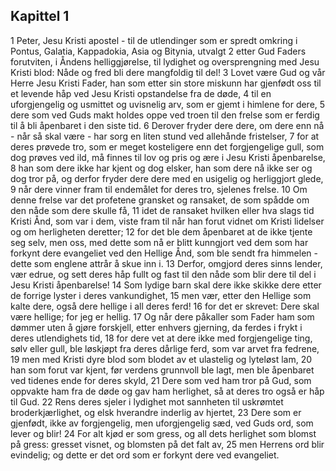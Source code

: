 ## Kapittel 1

1 Peter, Jesu Kristi apostel - til de utlendinger som er spredt omkring i Pontus, Galatia, Kappadokia, Asia og Bitynia, utvalgt
2 etter Gud Faders forutviten, i Åndens helliggjørelse, til lydighet og oversprengning med Jesu Kristi blod: Nåde og fred bli dere mangfoldig til del!
3 Lovet være Gud og vår Herre Jesu Kristi Fader, han som etter sin store miskunn har gjenfødt oss til et levende håp ved Jesu Kristi opstandelse fra de døde,
4 til en uforgjengelig og usmittet og uvisnelig arv, som er gjemt i himlene for dere,
5 dere som ved Guds makt holdes oppe ved troen til den frelse som er ferdig til å bli åpenbaret i den siste tid.
6 Derover fryder dere dere, om dere enn nå - når så skal være - har sorg en liten stund ved allehånde fristelser,
7 for at deres prøvede tro, som er meget kosteligere enn det forgjengelige gull, som dog prøves ved ild, må finnes til lov og pris og ære i Jesu Kristi åpenbarelse,
8 han som dere ikke har kjent og dog elsker, han som dere nå ikke ser og dog tror på, og derfor fryder dere dere med en usigelig og herliggjort glede,
9 når dere vinner fram til endemålet for deres tro, sjelenes frelse.
10 Om denne frelse var det profetene gransket og ransaket, de som spådde om den nåde som dere skulle få,
11 idet de ransaket hvilken eller hva slags tid Kristi Ånd, som var i dem, viste fram til når han forut vidnet om Kristi lidelser og om herligheten deretter;
12 for det ble dem åpenbaret at de ikke tjente seg selv, men oss, med dette som nå er blitt kunngjort ved dem som har forkynt dere evangeliet ved den Hellige Ånd, som ble sendt fra himmelen - dette som englene attrår å skue inn i.
13 Derfor, omgjord deres sinns lender, vær edrue, og sett deres håp fullt og fast til den nåde som blir dere til del i Jesu Kristi åpenbarelse!
14 Som lydige barn skal dere ikke skikke dere etter de forrige lyster i deres vankundighet,
15 men vær, etter den Hellige som kalte dere, også dere hellige i all deres ferd!
16 for det er skrevet: Dere skal være hellige; for jeg er hellig.
17 Og når dere påkaller som Fader ham som dømmer uten å gjøre forskjell, etter enhvers gjerning, da ferdes i frykt i deres utlendighets tid,
18 for dere vet at dere ikke med forgjengelige ting, sølv eller gull, ble løskjøpt fra deres dårlige ferd, som var arvet fra fedrene,
19 men med Kristi dyre blod som blodet av et ulastelig og lyteløst lam,
20 han som forut var kjent, før verdens grunnvoll ble lagt, men ble åpenbaret ved tidenes ende for deres skyld,
21 Dere som ved ham tror på Gud, som oppvakte ham fra de døde og gav ham herlighet, så at deres tro også er håp til Gud.
22 Rens deres sjeler i lydighet mot sannheten til uskrømtet broderkjærlighet, og elsk hverandre inderlig av hjertet,
23 Dere som er gjenfødt, ikke av forgjengelig, men uforgjengelig sæd, ved Guds ord, som lever og blir!
24 For alt kjød er som gress, og all dets herlighet som blomst på gress: gresset visnet, og blomsten på det falt av,
25 men Herrens ord blir evindelig; og dette er det ord som er forkynt dere ved evangeliet.
